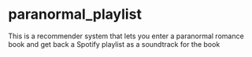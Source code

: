# paranormal_playlist
This is a recommender system that lets you enter a paranormal romance book and get back a Spotify playlist as a soundtrack for the book
